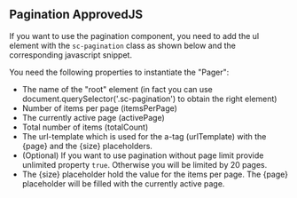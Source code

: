 <h2>Pagination <span class="status approved">Approved</span><span class="status js">JS</span></h2>

If you want to use the pagination component, you need to add the ul element with the `sc-pagination` class as shown below and the corresponding javascript snippet.

You need the following properties to instantiate the "Pager":

* The name of the "root" element (in fact you can use document.querySelector('.sc-pagination') to obtain the right element)
* Number of items per page (itemsPerPage)
* The currently active page (activePage)
* Total number of items (totalCount)
* The url-template which is used for the a-tag (urlTemplate) with the {page} and the {size} placeholders.
* (Optional) If you want to use pagination without page limit provide unlimited property `true`. Otherwise you will be limited by 20 pages.
* The {size} placeholder hold the value for the items per page. The {page} placeholder will be filled with the currently active page.

<script>
document.addEventListener('DOMContentLoaded', function() {
 (function ($) {
   var paginationElement = document.querySelector('.sc-pagination'),
   itemsPerPage = 20,
   activePage = 1,
   totalCount = 700,
   urlTemplate = 'https://autoscout24.github.io/showcar-ui/?page={page}&size={size}',
   unlimited = true;

   if (paginationElement) {
   new Pager(paginationElement, itemsPerPage, activePage, totalCount, urlTemplate, unlimited);
   }
 })(window.Zepto);
 });
</script>
